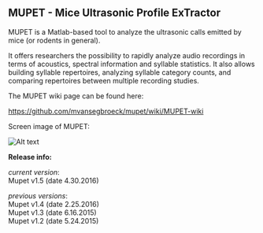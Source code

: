 ## MUPET - Mice Ultrasonic Profile ExTractor

MUPET is a Matlab-based tool to analyze the ultrasonic calls emitted by mice (or rodents in general).

It offers researchers the possibility to rapidly analyze audio recordings in terms of acoustics, spectral information and syllable statistics. It also allows building syllable repertoires, analyzing syllable category counts, and comparing repertoires between multiple recording studies.

The MUPET wiki page can be found here:

https://github.com/mvansegbroeck/mupet/wiki/MUPET-wiki

Screen image of MUPET:

![Alt text](https://db.tt/O2M5GzEO "Mupet screen image")

**Release info:**

*current version*:  
Mupet v1.5 (date 4.30.2016)  

*previous versions*:  
Mupet v1.4 (date 2.25.2016)  
Mupet v1.3 (date 6.16.2015)  
Mupet v1.2 (date 5.24.2015)  
